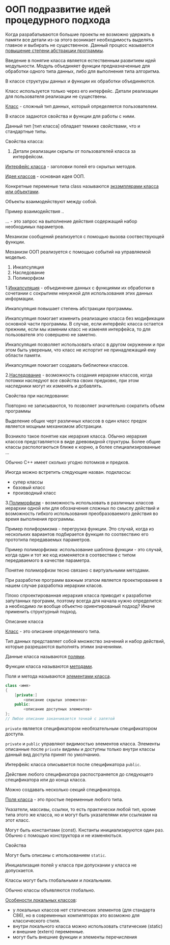# ООП подразвитие идей процедурного подхода

Когда разрабатываются большие проекты не возможно удержать в памяти все детали из-за этого возникает необходимость выделять главное и выбирать не существенное. Данный процесс называется <u>повышение степени абстракции программы</u>.

Введение в понятие класса является естественным развитием идей модульности. Модуль объединяет функции предназначенные для обработки одного типа данных, либо для выполнения типа алгоритма.

В классе структуры данных и функции их обработки объединяются.

Класс используется только через его интерфейс. Детали реализации для пользователя реализации не существены.

<u>Класс</u> - сложный тип данных, который определяется пользователем.

В классе задаются свойства и функции для работы с ними.

Данный тип [тип класса] обладает темиже свойствами, что и стандартные типы.

Свойства класса:

1. Детали реализации скрыты от пользователей класса за интерфейсом.

<u>Интерфейс класса</u> - заголовки полей его скрытых методов.

<u>Идея классов</u> - основная идея ООП.

Конкретные переменые типа class называются <u>экзэмплярами класса или объектами</u>.

Объекты взаимодействуют между собой.

Пример взаимодействия ..

... - это запрос на выполнение действия содержащий набор необходимых параметров.

Механизм сообщений реализуется с помощью вызова соотвествующей функции.

Механизм ООП реализуется с помощью событий на управляемой моделью.

1. Инкапсуляция
2. Наследование
3. Полиморфизм

1.<u>Инкапсуляция</u> - объединение данных с функциями их обработки в сочетании с сокрытием ненужной для использования этих данных информации.

Инкапсуляция повышает степень абстракции программы.

Инкапсуляция помогает изменить реализацию класса без модификации основной части программы. В случае, если интерфейс класса остается прежним, если мы изменим класс не изменяя интерфейса, то для пользователя это совершено не заметно.

Инкапсуляция позволяет использовать класс в другом окружении и при этом быть увереным, что класс не испортит не принадлежащий ему области памяти.

Инкапсуляция помогает создавать библиотеки классов.

2.<u>Наследование</u> - возможность создания иерархии классов, когда потомки наследуют все свойства своих предковю, при этом наследники могут их изменять и добавлять.

Свойства при наследовании:

Повторно не записываются, то позволяет значительно сократить объем программы

Выделение общих черт различных классов в один класс предок является мощным механизмом абстракции.

Возникло такое понятие как иерархия класса. Обычно иерархия классов представляется в виде древовидной структуры. Более общие классы распологаються ближе к корню, а более спициализированные ...

Обычно С++ имеет сколько угодно потомков и предков.

Иногда можно встретить следующие назван. подклассы:

- супер классы
- базовый класс
- производный класс

3.<u>Полиморфизм</u> - возможность использовать в различных классов иерархии одной или для обозначения сложных по смыслу действий и возможность гибкого использования преобразоваемого действия во время выполнения программы.

Пример полиформизма - перегрузка функции. Это случай, когда из нескольких вариантов подбирается функция по соотвествию его прототипа передаваемых параметров.

Пример полиморфизма: использование шаблона функции - это случай, когда один и тот же код изменяется в соотвествии с типом передаваемого в качестве параметра.

Понятие полиморфизм тесно связано с виртуальными методами.

При разработке программ важным этапом является проектирование в нашем случае разработка иерархии класов.

Плохо спроектированная иерархия класса приводит к разработке запутанных программ, поэтому всегда для начала нужно определится: а необходимо ли вообще объектно ориентированый подход? Иначе применить структурный подход.

Описание класса

<u>Класс</u> - это описание определяемого типа.

Тип данных представляет собой множество значений и набор действий, которые разрешаются выполнять этими значениями.

Данные класса называются <u>полями</u>.

Функции класса называются <u>методами</u>.

Поля и метода называются <u>элементами класса</u>.

```cpp
class <имя>
{
    [private:]
        <описание скрытых элементов>
    public:
        <описание доступных элементов>
};
// Любое описание заканчивается точкой с запятой
```

`private` является спецификатором необязательным спецификатором доступа.

`private` и `public` управляют видимостью элементов класса. Элементы описанные после `private` видимы и доступны только внутри классы данный вид доступа принят по умолчанию.

Интерфейс класса описывается после спецификатора `public`.

Действие любого спецификатора распостраняется до следующего спецификатора или до конца класса.

Можно создавать несколько секций спецификатора.

<u>Поля класса</u> - это простые переменные любого типа.

Указатели, массивы, ссылки, то есть практически любой тип, кроме типа этого же класса, но и могут быть указателями или ссылками на этот класс.

Могут быть константами (const). Кнстанты инициализируются один раз. Обычно с помощью конструктора и не изменяються.

Свойства

Могут быть описаны с ипользованием `static`.

Инициализация полей у класса при допускании у класса не допускается.

Классы могут быть глобальными и локальными.

Обычно классы объявляются глобально.

<u>Особености локальных классов</u>:

- у локальных классов нет статических элементов (для стандарта С86), но в современных компиляторах это возможно для классического стиля.
- внутри локального класса можно использовать статические (static) и внешние (extern) переменные.
- могут быть внешние функции и элементы перечисления